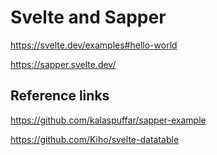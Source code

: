 # Svelte and Sapper 

https://svelte.dev/examples#hello-world

https://sapper.svelte.dev/


## Reference links

https://github.com/kalaspuffar/sapper-example

https://github.com/Kiho/svelte-datatable


